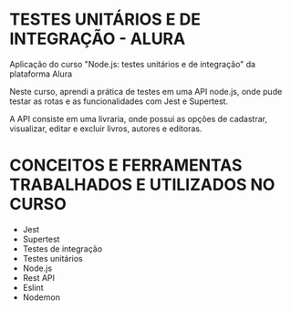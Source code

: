 # TESTES UNITÁRIOS E DE INTEGRAÇÃO - ALURA
Aplicação do curso "Node.js: testes unitários e de integração" da plataforma Alura

Neste curso, aprendi a prática de testes em uma API node.js, onde pude testar as
rotas e as funcionalidades com Jest e Supertest.

A API consiste em uma livraria, onde possui as opções de cadastrar, visualizar,
editar e excluir livros, autores e editoras.

# CONCEITOS E FERRAMENTAS TRABALHADOS E UTILIZADOS NO CURSO
- Jest
- Supertest
- Testes de integração
- Testes unitários
- Node.js
- Rest API
- Eslint
- Nodemon
